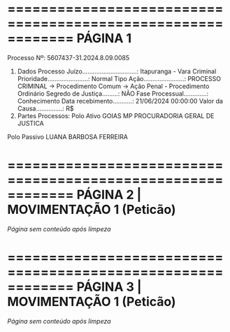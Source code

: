 ============================================================
PÁGINA 1
============================================================

Processo Nº: 5607437-31.2024.8.09.0085
1. Dados Processo
Juízo...............................: Itapuranga - Vara Criminal
Prioridade.......................: Normal
Tipo Ação.......................:
PROCESSO CRIMINAL -> Procedimento Comum -> Ação Penal -
Procedimento Ordinário
Segredo de Justiça.........: NÃO
Fase Processual.............: Conhecimento
Data recebimento...........: 21/06/2024 00:00:00
Valor da Causa...............: R$
2. Partes Processos:
Polo Ativo
GOIAS MP PROCURADORIA GERAL DE JUSTICA

Polo Passivo
LUANA BARBOSA FERREIRA

============================================================
PÁGINA 2 | MOVIMENTAÇÃO 1 (Peticão)
============================================================

*Página sem conteúdo após limpeza*

============================================================
PÁGINA 3 | MOVIMENTAÇÃO 1 (Peticão)
============================================================

*Página sem conteúdo após limpeza*